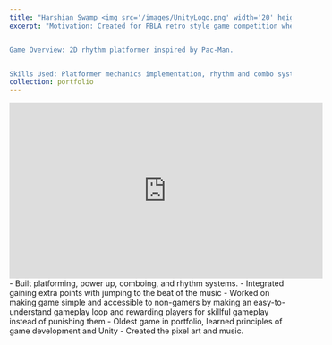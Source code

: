 ```yaml
---
title: "Harshian Swamp <img src='/images/UnityLogo.png' width='20' height='20'/>"
excerpt: "Motivation: Created for FBLA retro style game competition where it reached the national level and placed in the top ten out of over 100 competitiors. 


Game Overview: 2D rhythm platformer inspired by Pac-Man.


Skills Used: Platformer mechanics implementation, rhythm and combo system integration, pixel art and music creation, player-centric gameplay.<br/><img src='/images/HarshianSwamp.jpg' width='560' height='315'>"
collection: portfolio
---
```

<iframe width="560" height="315" src="https://www.youtube.com/embed/z35y6zQ5_aI" frameborder="0" allowfullscreen></iframe>
- Built platforming, power up, comboing, and rhythm systems. 
- Integrated gaining extra points with jumping to the beat of the music
- Worked on making game simple and accessible to non-gamers by making an easy-to-understand gameplay loop and rewarding players for skillful gameplay instead of punishing them
- Oldest game in portfolio, learned principles of game development and Unity
- Created the pixel art and music.

